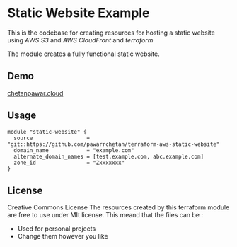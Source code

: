# Static Website Example

This is the codebase for creating resources for hosting a static website using _AWS S3_ and _AWS CloudFront_ and _terraform_

The module creates a fully functional static website.

## Demo
[chetanpawar.cloud](https://www.chetanpawar.cloud)

## Usage

```hcl
module "static-website" {
  source                 = "git::https://github.com/pawarrchetan/terraform-aws-static-website"
  domain_name            = "example.com"
  alternate_domain_names = [test.example.com, abc.example.com]
  zone_id                = "Zxxxxxxx"
}
```

## License

Creative Commons License
The resources created by this terraform module are free to use under MIt license.
This meand that the files can be :
 - Used for personal projects
 - Change them however you like
